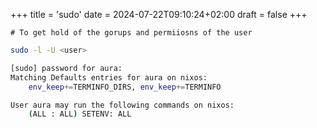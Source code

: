+++
title = 'sudo'
date = 2024-07-22T09:10:24+02:00
draft = false
+++

    # To get hold of the gorups and permiiosns of the user 

```bash
sudo -l -U <user>
```
```bash
[sudo] password for aura:
Matching Defaults entries for aura on nixos:
    env_keep+=TERMINFO_DIRS, env_keep+=TERMINFO

User aura may run the following commands on nixos:
    (ALL : ALL) SETENV: ALL

```
